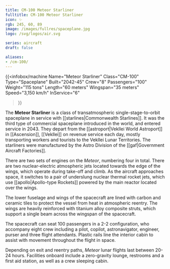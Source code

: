 ```yaml
---
title: CM-100 Meteor Starliner
fulltitle: CM-100 Meteor Starliner
icon: ✨
rgb: 245, 60, 89
image: /images/fullres/spaceplane.jpg
logo: /svg/logos/air.svg

series: aircraft
draft: false

aliases:
- /cm-100/
---
```

{{<infobox/machine
	Name="Meteor Starliner"
	Class="CM-100"
	Type="Spaceplane"
	Built="2042-45"
	Crew="8"
	Passengers="100"
	Weight="115 tons"
	Length="60 meters"
	Wingspan="35 meters"
	Speed="3,150 km/h"
	InService="6"
>}}

The **Meteor Starliner** is a class of transatmospheric single-stage-to-orbit spaceplane in service with [[starlines|Commonwealth Starlines]]. It was the third type of commercial spaceplane introduced in the world, and entered service in 2043. They depart from the [[astroport|Vekllei World Astroport]] in [[Ascension]], [[Vekllei]] on revenue service each day, mostly transporting workers and tourists to the Vekllei Lunar Territories. The starliners were manufactured by the Astro Division of the [[gaf|Government Aircraft Factories]].

There are two sets of engines on the *Meteor*, numbering four in total. There are two nuclear-electric atmospheric jets located towards the edge of the wings, which operate during take-off and climb. As the aircraft approaches space, it switches to a pair of underslung nuclear thermal rocket jets, which use [[apollo|Apollo-type Rockets]] powered by the main reactor located over the wings.

The lower fuselage and wings of the spacecraft are lined with carbon and ceramic tiles to protect the vessel from heat in atmospheric reentry. The wings are heavily reinforced with titanium alloy composite struts, which support a single beam across the wingspan of the spacecraft.

The spacecraft can seat 100 passengers in a 2-2 configuration, who accompany eight crew including a pilot, copilot, astronavigator, engineer, purser and three flight attendants. Plastic rails line the interior cabin to assist with movement throughout the flight in space.

Depending on exit and reentry paths, *Meteor* lunar flights last between 20-24 hours. Facilities onboard include a zero-gravity lounge, restrooms and a first aid station, as well as a crew sleeping cabin.

